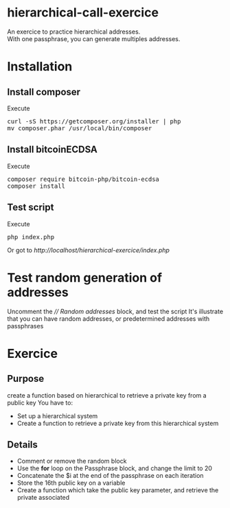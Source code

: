 # hierarchical-call-exercice
An exercice to practice hierarchical addresses.<br />
With one passphrase, you can generate multiples addresses.

<h1>Installation</h1>
<h2>Install composer</h2>
Execute
<pre>
curl -sS https://getcomposer.org/installer | php
mv composer.phar /usr/local/bin/composer
</pre>

<h2>Install bitcoinECDSA</h2>
Execute
<pre>
composer require bitcoin-php/bitcoin-ecdsa
composer install
</pre>

<h2>Test script</h2>
Execute
<pre>
php index.php
</pre>
Or got to 
<i>http://localhost/hierarchical-exercice/index.php</i>

<h1>Test random generation of addresses</h1>
Uncomment the <i>// Random addresses</i> block, and test the script
It's illustrate that you can have random addresses, or predetermined addresses with passphrases


<h1>Exercice</h1>
<h2>Purpose</h2>
create a function based on hierarchical to retrieve a private key from a public key
You have to:
<ul>
<li>Set up a hierarchical system</li>
<li>Create a function to retrieve a private key from this hierarchical system</li>
</ul>
<h2>Details</h2>
<ul>
<li>Comment or remove the random block</li>
<li>Use the <strong>for</strong> loop on the Passphrase block, and change the limit to 20</li>
<li>Concatenate the $i at the end of the passphrase on each iteration</li>
<li>Store the 16th public key on a variable</li>
<li>Create a function which take the public key parameter, and retrieve the private associated</li>
</ul>




